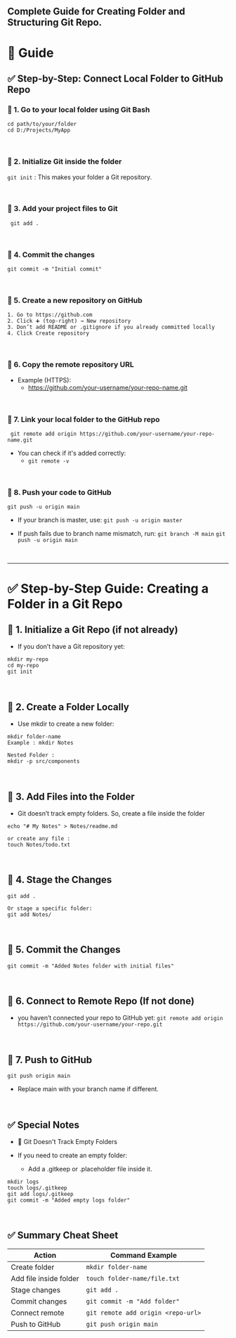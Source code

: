 ## Complete Guide for Creating Folder and Structuring Git Repo.

# 🎯 Guide 

## ✅ Step-by-Step: Connect Local Folder to GitHub Repo

### 🔹 1. Go to your local folder using Git Bash
```
cd path/to/your/folder
cd D:/Projects/MyApp
```
<br>

### 🔹 2. Initialize Git inside the folder
 `git init` : This makes your folder a Git repository.

<br>

### 🔹 3. Add your project files to Git
` git add .`

<br>

### 🔹 4. Commit the changes
`git commit -m "Initial commit"`

<br>

### 🔹 5. Create a new repository on GitHub
```
1. Go to https://github.com
2. Click ➕ (top-right) → New repository
3. Don’t add README or .gitignore if you already committed locally
4. Click Create repository
```

<br>


### 🔹 6. Copy the remote repository URL
- Example (HTTPS):
     - https://github.com/your-username/your-repo-name.git


<br>

### 🔹 7. Link your local folder to the GitHub repo
` git remote add origin https://github.com/your-username/your-repo-name.git`

- You can check if it's added correctly:
   - `git remote -v`

<br>


### 🔹 8. Push your code to GitHub
`git push -u origin main`


- If your branch is master, use:
`git push -u origin master`


- If push fails due to branch name mismatch, run:
`git branch -M main`
`git push -u origin main`

<br>

----

# ✅ Step-by-Step Guide: Creating a Folder in a Git Repo

## 🔹 1. Initialize a Git Repo (if not already)
- If you don’t have a Git repository yet:
  
```
mkdir my-repo
cd my-repo
git init

```
<br>


## 🔹 2. Create a Folder Locally
- Use mkdir to create a new folder:
```
mkdir folder-name
Example : mkdir Notes

Nested Folder :
mkdir -p src/components

```
<br>

## 🔹 3. Add Files into the Folder
- Git doesn’t track empty folders. So, create a file inside the folder
  
```
echo "# My Notes" > Notes/readme.md

or create any file :
touch Notes/todo.txt
```
<br>

## 🔹 4. Stage the Changes
```
git add .

Or stage a specific folder:
git add Notes/

```
<br>

## 🔹 5. Commit the Changes

`git commit -m "Added Notes folder with initial files"`


<br>

## 🔹 6. Connect to Remote Repo (If not done)
-  you haven’t connected your repo to GitHub yet:
`git remote add origin https://github.com/your-username/your-repo.git`

<br>

## 🔹 7. Push to GitHub
`git push origin main`
- Replace main with your branch name if different.

<br>

## ✅ Special Notes
- 📌 Git Doesn't Track Empty Folders
- If you need to create an empty folder:

   - Add a .gitkeep or .placeholder file inside it.
```
mkdir logs
touch logs/.gitkeep
git add logs/.gitkeep
git commit -m "Added empty logs folder"

```

<br>

## ✅ Summary Cheat Sheet
| Action                 | Command Example                    |
| ---------------------- | ---------------------------------- |
| Create folder          | `mkdir folder-name`                |
| Add file inside folder | `touch folder-name/file.txt`       |
| Stage changes          | `git add .`                        |
| Commit changes         | `git commit -m "Add folder"`       |
| Connect remote         | `git remote add origin <repo-url>` |
| Push to GitHub         | `git push origin main`             |


